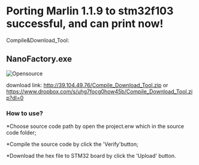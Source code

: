 # Porting Marlin 1.1.9 to stm32f103 successful, and can print now!

Compile&Download_Tool:
## NanoFactory.exe   
![Opensource](https://github.com/hackaday3D/marlin_stm32/raw/master/image/nanofactory.png)


download link: http://39.104.49.76/Compile_Download_Tool.zip 
or https://www.dropbox.com/s/uhg7focg0how45b/Compile_Download_Tool.zip?dl=0
### How to use? 
*Choose source code path by open the project.erw which in the source code folder; 

*Compile the source code by click the 'Verify'button;  

*Download the hex file to STM32 board by click the 'Upload' button.  







 




 
